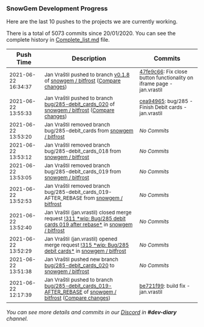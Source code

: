 
### SnowGem Development Progress

Here are the last 10 pushes to the projects we are currently working.

There is a total of 5073 commits since 20/01/2020. You can see the complete history in
 [Complete_list.md](Complete_list.md) file.

| Push Time | Description | Commits |
| --- | --- | --- |
| <sub>2021-06-22 16:34:37</sub> | <sub>Jan Vraštil pushed to branch [v0\.1\.8](https://gitlab.com/snowgem/bitfrost/commits/v0.1.8) of [snowgem / bitfrost](https://gitlab.com/snowgem/bitfrost) ([Compare changes](https://gitlab.com/snowgem/bitfrost/compare/18ad4e89af7c28a57cab861fb0a1efe8bddd30ee...47fe9c668f34279297927956209277a28e189597))</sub> | <sub>[47fe9c66](https://gitlab.com/snowgem/bitfrost/-/commit/47fe9c668f34279297927956209277a28e189597): Fix close button functionality on iframe page - jan.vrastil</sub> |
| <sub>2021-06-22 13:55:33</sub> | <sub>Jan Vraštil pushed to branch [bug/285\-debit\_cards\_020](https://gitlab.com/snowgem/bitfrost/commits/bug/285-debit_cards_020) of [snowgem / bitfrost](https://gitlab.com/snowgem/bitfrost) ([Compare changes](https://gitlab.com/snowgem/bitfrost/compare/c880bf8d708346846b70a4438140679a69cbe399...cea949654b18f0da288e4ae9cbe47c5ca1bb681f))</sub> | <sub>[cea94965](https://gitlab.com/snowgem/bitfrost/-/commit/cea949654b18f0da288e4ae9cbe47c5ca1bb681f): bug/285 - Finish Debit cards - jan.vrastil</sub> |
| <sub>2021-06-22 13:53:20</sub> | <sub>Jan Vraštil removed branch bug/285-debit_cards from [snowgem / bitfrost](https://gitlab.com/snowgem/bitfrost)</sub> | <sub>_No Commits_</sub> |
| <sub>2021-06-22 13:53:12</sub> | <sub>Jan Vraštil removed branch bug/285-debit_cards_018 from [snowgem / bitfrost](https://gitlab.com/snowgem/bitfrost)</sub> | <sub>_No Commits_</sub> |
| <sub>2021-06-22 13:53:05</sub> | <sub>Jan Vraštil removed branch bug/285-debit_cards_019 from [snowgem / bitfrost](https://gitlab.com/snowgem/bitfrost)</sub> | <sub>_No Commits_</sub> |
| <sub>2021-06-22 13:52:53</sub> | <sub>Jan Vraštil removed branch bug/285-debit_cards_019-AFTER_REBASE from [snowgem / bitfrost](https://gitlab.com/snowgem/bitfrost)</sub> | <sub>_No Commits_</sub> |
| <sub>2021-06-22 13:52:40</sub> | <sub>Jan Vraštil (jan.vrastil) closed merge request [\!311 \*wip: Bug/285 debit cards 019 after rebase\*](https://gitlab.com/snowgem/bitfrost/-/merge_requests/311) in [snowgem / bitfrost](https://gitlab.com/snowgem/bitfrost)</sub> | <sub>_No Commits_</sub> |
| <sub>2021-06-22 13:52:29</sub> | <sub>Jan Vraštil (jan.vrastil) opened merge request [\!315 \*wip: Bug/285 debit cards\*](https://gitlab.com/snowgem/bitfrost/-/merge_requests/315) in [snowgem / bitfrost](https://gitlab.com/snowgem/bitfrost)</sub> | <sub>_No Commits_</sub> |
| <sub>2021-06-22 13:51:38</sub> | <sub>Jan Vraštil pushed new branch [bug/285\-debit\_cards\_020](https://gitlab.com/snowgem/bitfrost/commits/bug/285-debit_cards_020) to [snowgem / bitfrost](https://gitlab.com/snowgem/bitfrost)</sub> | <sub>_No Commits_</sub> |
| <sub>2021-06-22 12:17:39</sub> | <sub>Jan Vraštil pushed to branch [bug/285\-debit\_cards\_019\-AFTER\_REBASE](https://gitlab.com/snowgem/bitfrost/commits/bug/285-debit_cards_019-AFTER_REBASE) of [snowgem / bitfrost](https://gitlab.com/snowgem/bitfrost) ([Compare changes](https://gitlab.com/snowgem/bitfrost/compare/f9d75190125f2d9f45851b313d8baa60c5ac2dec...be721f99abb134b786de18afe88f6857f851d75e))</sub> | <sub>[be721f99](https://gitlab.com/snowgem/bitfrost/-/commit/be721f99abb134b786de18afe88f6857f851d75e): build fix - jan.vrastil</sub> |

_You can see more details and commits in our [Discord](https://discord.gg/zumGnbg) in **#dev-diary** channel._
